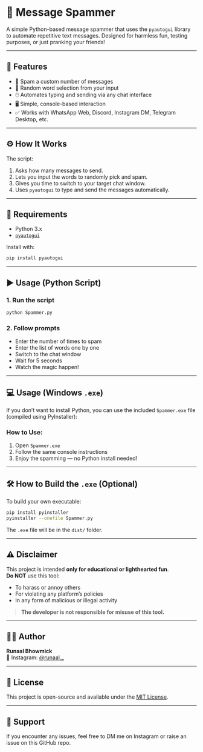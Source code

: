 # 💬 Message Spammer

A simple Python-based message spammer that uses the `pyautogui` library to automate repetitive text messages. Designed for harmless fun, testing purposes, or just pranking your friends!

---

## 📌 Features

- 🔁 Spam a custom number of messages
- 🎲 Random word selection from your input
- 🖱️ Automates typing and sending via any chat interface
- 🖥️ Simple, console-based interaction
- ✅ Works with WhatsApp Web, Discord, Instagram DM, Telegram Desktop, etc.

---

## ⚙️ How It Works

The script:
1. Asks how many messages to send.
2. Lets you input the words to randomly pick and spam.
3. Gives you time to switch to your target chat window.
4. Uses `pyautogui` to type and send the messages automatically.

---

## 🧾 Requirements

- Python 3.x
- [`pyautogui`](https://pypi.org/project/pyautogui/)

Install with:

```bash
pip install pyautogui
```

---

## ▶️ Usage (Python Script)

### 1. Run the script

```bash
python Spammer.py
```

### 2. Follow prompts

- Enter the number of times to spam
- Enter the list of words one by one
- Switch to the chat window
- Wait for 5 seconds
- Watch the magic happen!

---

## 💻 Usage (Windows `.exe`)

If you don’t want to install Python, you can use the included `Spammer.exe` file (compiled using PyInstaller):

### How to Use:
1. Open `Spammer.exe`
2. Follow the same console instructions
3. Enjoy the spamming — no Python install needed!

---

## 🛠️ How to Build the `.exe` (Optional)

To build your own executable:

```bash
pip install pyinstaller
pyinstaller --onefile Spammer.py
```

The `.exe` file will be in the `dist/` folder.

---

## ⚠️ Disclaimer

This project is intended **only for educational or lighthearted fun**.  
**Do NOT** use this tool:
- To harass or annoy others
- For violating any platform’s policies
- In any form of malicious or illegal activity

> **The developer is not responsible for misuse of this tool.**


---

## 👨‍💻 Author

**Runaal Bhowmick**  
📸 Instagram: [@runaal._](https://instagram.com/runaal._)

---

## 📄 License

This project is open-source and available under the [MIT License](https://opensource.org/licenses/MIT).

---

## 🙌 Support

If you encounter any issues, feel free to DM me on Instagram or raise an issue on this GitHub repo.
